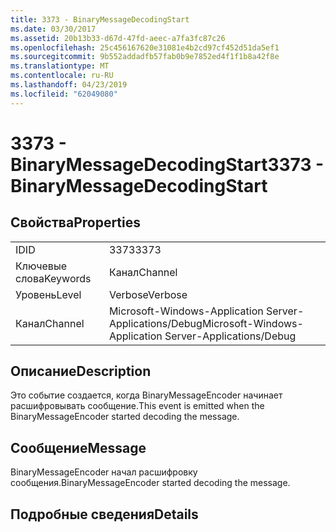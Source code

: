 ```yaml
---
title: 3373 - BinaryMessageDecodingStart
ms.date: 03/30/2017
ms.assetid: 20b13b33-d67d-47fd-aeec-a7fa3fc87c26
ms.openlocfilehash: 25c456167620e31081e4b2cd97cf452d51da5ef1
ms.sourcegitcommit: 9b552addadfb57fab0b9e7852ed4f1f1b8a42f8e
ms.translationtype: MT
ms.contentlocale: ru-RU
ms.lasthandoff: 04/23/2019
ms.locfileid: "62049080"
---
```

# <a name="3373---binarymessagedecodingstart"></a><span data-ttu-id="04ad9-102">3373 - BinaryMessageDecodingStart</span><span class="sxs-lookup"><span data-stu-id="04ad9-102">3373 - BinaryMessageDecodingStart</span></span>
## <a name="properties"></a><span data-ttu-id="04ad9-103">Свойства</span><span class="sxs-lookup"><span data-stu-id="04ad9-103">Properties</span></span>  
  
|||  
|-|-|  
|<span data-ttu-id="04ad9-104">ID</span><span class="sxs-lookup"><span data-stu-id="04ad9-104">ID</span></span>|<span data-ttu-id="04ad9-105">3373</span><span class="sxs-lookup"><span data-stu-id="04ad9-105">3373</span></span>|  
|<span data-ttu-id="04ad9-106">Ключевые слова</span><span class="sxs-lookup"><span data-stu-id="04ad9-106">Keywords</span></span>|<span data-ttu-id="04ad9-107">Канал</span><span class="sxs-lookup"><span data-stu-id="04ad9-107">Channel</span></span>|  
|<span data-ttu-id="04ad9-108">Уровень</span><span class="sxs-lookup"><span data-stu-id="04ad9-108">Level</span></span>|<span data-ttu-id="04ad9-109">Verbose</span><span class="sxs-lookup"><span data-stu-id="04ad9-109">Verbose</span></span>|  
|<span data-ttu-id="04ad9-110">Канал</span><span class="sxs-lookup"><span data-stu-id="04ad9-110">Channel</span></span>|<span data-ttu-id="04ad9-111">Microsoft-Windows-Application Server-Applications/Debug</span><span class="sxs-lookup"><span data-stu-id="04ad9-111">Microsoft-Windows-Application Server-Applications/Debug</span></span>|  
  
## <a name="description"></a><span data-ttu-id="04ad9-112">Описание</span><span class="sxs-lookup"><span data-stu-id="04ad9-112">Description</span></span>  
 <span data-ttu-id="04ad9-113">Это событие создается, когда BinaryMessageEncoder начинает расшифровывать сообщение.</span><span class="sxs-lookup"><span data-stu-id="04ad9-113">This event is emitted when the BinaryMessageEncoder started decoding the message.</span></span>  
  
## <a name="message"></a><span data-ttu-id="04ad9-114">Сообщение</span><span class="sxs-lookup"><span data-stu-id="04ad9-114">Message</span></span>  
 <span data-ttu-id="04ad9-115">BinaryMessageEncoder начал расшифровку сообщения.</span><span class="sxs-lookup"><span data-stu-id="04ad9-115">BinaryMessageEncoder started decoding the message.</span></span>  
  
## <a name="details"></a><span data-ttu-id="04ad9-116">Подробные сведения</span><span class="sxs-lookup"><span data-stu-id="04ad9-116">Details</span></span>
